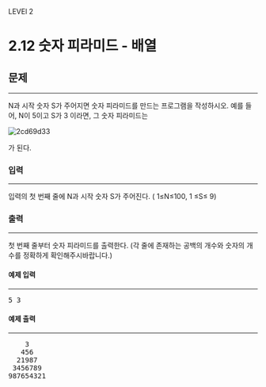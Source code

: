 LEVEl 2

# 2.12 숫자 피라미드 - 배열

## 문제
___
N과 시작 숫자 S가 주어지면 숫자 피라미드를 만드는 프로그램을 작성하시오. 예를 들어, N이 5이고 S가 3 이라면, 그 숫자 피라미드는  

![2cd69d33](https://user-images.githubusercontent.com/45627868/56102019-648f6c00-5f64-11e9-9951-91159c67e497.png)


가 된다.

### 입력
___
입력의 첫 번째 줄에 N과 시작 숫자 S가 주어진다. ( 1≤N≤100, 1 ≤S≤ 9)

### 출력
___
첫 번째 줄부터 숫자 피라미드를 출력한다. (각 줄에 존재하는 공백의 개수와 숫자의 개수를 정확하게 확인해주시바랍니다.)

#### 예제 입력
___
<pre>
5 3
</pre>

#### 예제 출력
___
<pre>
    3
   456
  21987
 3456789
987654321
</pre>
